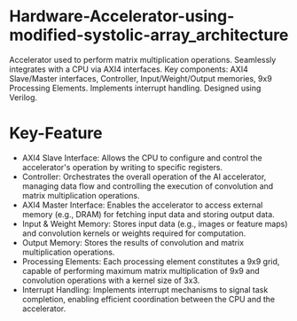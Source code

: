 # Hardware-Accelerator-using-modified-systolic-array_architecture
Accelerator used to perform matrix multiplication operations. Seamlessly integrates with a CPU via AXI4 interfaces. Key components: AXI4 Slave/Master interfaces, Controller, Input/Weight/Output memories, 9x9 Processing Elements. Implements interrupt handling. Designed using Verilog.
# Key-Feature
+ AXI4 Slave Interface: Allows the CPU to configure and control the accelerator's operation by writing to specific registers.
+ Controller: Orchestrates the overall operation of the AI accelerator, managing data flow and controlling the execution of convolution and matrix multiplication operations.
+ AXI4 Master Interface: Enables the accelerator to access external memory (e.g., DRAM) for fetching input data and storing output data.
+ Input & Weight Memory: Stores input data (e.g., images or feature maps) and convolution kernels or weights required for computation.
+ Output Memory: Stores the results of convolution and matrix multiplication operations.
+ Processing Elements: Each processing element constitutes a 9x9 grid, capable of performing maximum matrix multiplication of 9x9 and convolution operations with a kernel size of 3x3.
+ Interrupt Handling: Implements interrupt mechanisms to signal task completion, enabling efficient coordination between the CPU and the accelerator.
